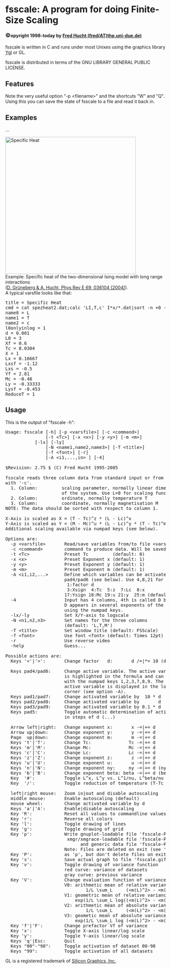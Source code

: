 <h1>fsscale: A program for doing Finite-Size Scaling</h1>

<h4>
<font size="4">&copy;</font>opyright 1998-today by
<a href="http://www.thp.uni-due.de/%7Efred/">Fred Hucht (fred(AT)thp.uni-due.de)</a></h4>

fsscale is written in C and runs under most Unixes using the graphics library <a href="https://github.com/FredHucht/Ygl/">Ygl</a> or GL. 

fsscale is distributed in terms of the GNU LIBRARY GENERAL PUBLIC LICENSE. 

<h2>Features</h2>
Note the very useful option "-p &lt;filename&gt;" and the shortcuts "W"
and "Q". Using this you can save the state of fsscale to a file and
read it back in.<br>

<h2>Examples</h2>

...<br>

<img src="SpecificHeat-MF.gif" title="" alt="Specific Heat" style="width: 410px; height: 431px;"><br>
Example: Specific heat of the two-dimensional Ising model with long range interactions <br>
(<a href="http://www.thp.uni-due.de/Paper/fred/200301-PRE.pdf">D. Gr&uuml;neberg &amp; A. Hucht, Phys Rev E 69, 036104 (2004)</a>). <br>
A typical varsfile looks like that:<br>
<pre>
title = Specific Heat
cmd = cat spezheat2.dat;calc 'LI,T,c' I*x/*.dat|sort -n +0 -n +1|mean -r 1,2
name0 = L
name1 = T
name2 = c
l0onlyinlog = 1
d = 0.001
L0 = 3
Xf = 0.6
Tc = 8.0304
X = 1
Lx = 0.16667
Lxsf = -1.12
Lxs = -0.5
Yf = 2.81
Mc = -0.48
Ly = -0.33333
Lysf = -0.453
ReduceT = 1
</pre>
<h2>Usage</h2>
This is the output of "fsscale -h":<br>

<pre>
Usage: fsscale [-h] [-p &lt;varsfile&gt;] [-c &lt;command&gt;]
               [-t &lt;Tc&gt;] [-x &lt;x&gt;] [-y &lt;y&gt;] [-m &lt;m&gt;]
	       [-lx] [-ly]
               [-N &lt;name1,name2,name3&gt;] [-T &lt;title&gt;]
               [-f &lt;font&gt;] [-r]
               [-A &lt;i1,...,in&gt; ] [-4]

$Revision: 2.75 $ (C) Fred Hucht 1995-2005

fsscale reads three column data from standard input or from command specified
with '-c'.
  1. Column:         scaling parameter, normally linear dimension L
                     of the system. Use L=0 for scaling function
  2. Column:         ordinate, normally temperature T
  3. Column:         coordinate, normally magnetisation M
NOTE: The data should be sorted with respect to column 1.

X-Axis is scaled as X = (T - Tc)^z * (L - Lc)^x
Y-Axis is scaled as Y = (M - Mc)^u * (L - Lc)^y * (T - Tc)^m
Additional scaling available via numpad keys (see below).

Options are:
  -p &lt;varsfile&gt;       Read/save variables from/to file &lt;varsfile&gt; using key 'Q'/'W'
  -c &lt;command&gt;        command to produce data. Will be saved to &lt;varsfile&gt;.
  -t &lt;Tc&gt;             Preset Tc         (default: 0)
  -x &lt;x&gt;              Preset Exponent x (default: 1)
  -y &lt;y&gt;              Preset Exponent y (default: 1)
  -m &lt;m&gt;              Preset Exponent m (default: 1)
  -A &lt;i1,i2,...&gt;      Define which variables can be activated using
                      pad4/pad6 (see below). Use 4,8,21 for Tc,x,y
                       1:factor d
                       3:Xsign  4:Tc  5:z  7:Lc  8:x
                      17:Ysign 18:Mc 19:u 21:y  25:m (default: all)
  -4                  Input has 4 columns, 4th is called D by default.
                      D appears in several exponents of the scaling function
                      using the numpad keys.
  -lx/-ly             Set X/Y-axis to logscale
  -N &lt;n1,n2,n3&gt;       Set names for the three columns
                      (default: 'L,T,M')
  -T &lt;title&gt;          Set window title (default: FSScale)
  -f &lt;font&gt;           Use font &lt;font&gt; (default: Times 12pt)
  -r                  Use reverse video
  -help               Guess...

Possible actions are:
  Keys '&lt;'|'&gt;':       Change factor   d:       d /=|*= 10 (default: 0.1)

  Keys pad4/pad6:     Change active variable. The active variable
                      is highlighted in the formula and can be changed
                      with the numpad keys 1,2,3,7,8,9. The index of the
                      active variable is displayed in the lower right
                      corner (see option -A).
  Keys pad1/pad7:     Change activated variable by  10 * d
  Keys pad2/pad8:     Change activated variable by       d
  Keys pad3/pad9:     Change activated variable by 0.1 * d
  Keys pad5:          Toggle automatic determination of activated variable
                      in steps of d (...)

  Arrow left|right:   Change exponent x:       x -=|+= d
  Arrow up|down:      Change exponent y:       y -=|+= d
  Page  up|down:      Change exponent m:       m -=|+= d
  Keys 't'|'T':       Change Tc:              Tc -=|+= d
  Keys 'm'|'M':       Change Mc:              Mc -=|+= d
  Keys 'c'|'C':       Change Lc:              Lc -=|+= d
  Keys 'z'|'Z':       Change exponent z:       z -=|+= d
  Keys 'u'|'U':       Change exponent u:       u -=|+= d
  Keys 'n'|'N':       Change exponent ny:     ny -=|+= d (ny   = 1/x)
  Keys 'b'|'B':       Change exponent beta: beta -=|+= d (beta = y/x)
  Key  '#':           Toggle L^x, L^y vs. L^1/nu, L^beta/nu
  Key  '/':           Toggle reduction of temperature (T-Tc &lt;-&gt; T/Tc-1)

  left|right mouse:   Zoom in|out and disable autoscaling
  middle mouse:       Enable autoscaling (default)
  mouse wheel:        Change activated variable by d
  Keys 'a'|'A':       Enable|disable autoscaling
  Key 'R':            Reset all values to commandline values
  Key 'r':            Reverse all colors
  Key 'l':            Toggle drawing of lines
  Key 'g':            Toggle drawing of grid
  Key 'p':            Write gnuplot-loadable file 'fsscale-PID-Title-L-T-M.gp',
                       xmgr/xmgrace-loadable file 'fsscale-PID-Title-L-T,M.agr'
                            and generic data file 'fsscale-PID-Title-L-T,M.dat'
                      Note: Files are deleted on exit (see 'P')
  Key 'P':            as 'p', but don't delete files on exit
  Key 's':            Save actual graph to file 'fsscale.gif'
  Key 'v':            Toggle drawing of variance function
                      red curve: variance of datasets
                      gray curve: previous variance
  Key 'V':            Change evaluation function of variance
                      V0: arithmetic mean of relative variance:
                              1/L \sum_L     (&lt;m(L)^2&gt; - &lt;m(L)&gt;^2)/&lt;m(L)&gt;^2
                      V1: geometric mean of relative variance:
                          exp(1/L \sum_L log((&lt;m(L)^2&gt; - &lt;m(L)&gt;^2)/&lt;m(L)&gt;^2)
                      V2: arithmetic mean of absolute variance
                              1/L \sum_L     (&lt;m(L)^2&gt; - &lt;m(L)&gt;^2)
                      V3: geometic mean of absolute variance:
                          exp(1/L \sum_L log (&lt;m(L)^2&gt; - &lt;m(L)&gt;^2))
  Key 'f'|'F':        Change prefactor Vf of variance
  Key 'x':            Toggle X-axis linear/log scale
  Key 'y':            Toggle Y-axis linear/log scale
  Keys 'q'|Esc:       Quit
  Keys "00"-"98":     Toggle activation of dataset 00-98
  Keys "99":          Toggle activation of all datasets
</pre>

<p> 
<a name="SGI"></a> GL is a registered trademark of
<a href="http://www.sgi.com/">Silicon Graphics, Inc.</a>
</p>

</body></html>
